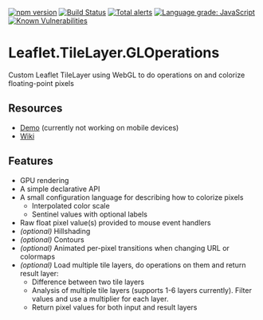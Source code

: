 [![npm version](https://badge.fury.io/js/leaflet.tilelayer.gloperations.svg)](https://badge.fury.io/js/leaflet.tilelayer.gloperations)
[![Build Status](https://travis-ci.org/equinor/leaflet.tilelayer.gloperations.svg?branch=master)](https://travis-ci.org/github/equinor/leaflet.tilelayer.gloperations)
[![Total alerts](https://img.shields.io/lgtm/alerts/g/equinor/leaflet.tilelayer.gloperations.svg?logo=lgtm&logoWidth=18)](https://lgtm.com/projects/g/equinor/leaflet.tilelayer.gloperations/alerts/)
[![Language grade: JavaScript](https://img.shields.io/lgtm/grade/javascript/g/equinor/leaflet.tilelayer.gloperations.svg?logo=lgtm&logoWidth=18)](https://lgtm.com/projects/g/equinor/leaflet.tilelayer.gloperations/context:javascript)
[![Known Vulnerabilities](https://snyk.io/test/github/equinor/leaflet.tilelayer.gloperations/badge.svg?targetFile=package.json)](https://snyk.io/test/github/equinor/leaflet.tilelayer.gloperations?targetFile=package.json)

# Leaflet.TileLayer.GLOperations

Custom Leaflet TileLayer using WebGL to do operations on and colorize floating-point pixels

## Resources
* [Demo](https://equinor.github.io/leaflet.tilelayer.gloperations/) (currently not working on mobile devices)
* [Wiki](https://github.com/equinor/leaflet.tilelayer.gloperations/wiki)

## Features

- GPU rendering
- A simple declarative API
- A small configuration language for describing how to colorize pixels
  - Interpolated color scale
  - Sentinel values with optional labels
- Raw float pixel value(s) provided to mouse event handlers
- _(optional)_ Hillshading
- _(optional)_ Contours
- _(optional)_ Animated per-pixel transitions when changing URL or colormaps
- _(optional)_ Load multiple tile layers, do operations on them and return result layer:
  - Difference between two tile layers
  - Analysis of multiple tile layers (supports 1-6 layers currently). Filter values and use a multiplier for each layer.
  - Return pixel values for both input and result layers
